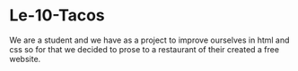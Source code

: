 # Le-10-Tacos

We are a student and we have as a project to improve ourselves in html and css so for that we decided to prose to a restaurant of their created a free website.
